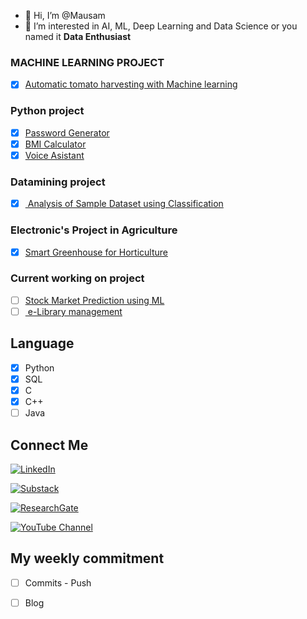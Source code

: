 - 👋 Hi, I’m @Mausam
- 👀 I’m interested in AI, ML, Deep Learning and Data Science or you named it **Data Enthusiast**

### MACHINE LEARNING PROJECT
* [X]  [Automatic tomato harvesting with Machine learning](https://github.com/M9star/Automatic-tomato-harvesting-with-Machine-learning/blob/main/README.md)


### Python project

* [X]  [Password Generator](https://github.com/M9star/Password__Generator)
* [X]  [BMI Calculator ](https://github.com/M9star/BMI__Calculator)
* [X]  [Voice Asistant](https://github.com/M9star/Voice__Assistant)

### Datamining project
* [X] [ Analysis of Sample Dataset using Classification](https://github.com/M9star/datamining-project/blob/main/README.md)

### Electronic's Project in Agriculture

* [X]  [Smart Greenhouse for Horticulture](https://github.com/M9star/SmartGreenHouseForHorticulture)

###  Current working on project 
* [ ]  [Stock Market Prediction using ML](https://github.com/M9star/Stock-Market-prediction-using-Machine-Learning-in-Nepali-market./tree/main)
* [ ]  [ e-Library management](https://github.com/M9star/Library_project_in_python)

## Language
* [X]  Python
* [X]  SQL
* [X]  C
* [X]  C++
* [ ]  Java 
## Connect Me 

[![LinkedIn](https://img.shields.io/badge/-LinkedIn-blue)](https://www.linkedin.com/in/mausam-gurung-414425192/)

[![Substack](https://img.shields.io/badge/Substack-FFA500?style=for-the-badge&logo=substack&logoColor=white)](https://substack.com/profile/192171924-mausam)

[![ResearchGate](https://img.shields.io/badge/ResearchGate-00CCBB?style=for-the-badge&logo=researchgate&logoColor=white)](https://www.researchgate.net/profile/Mausam-Gurung-3)

[![YouTube Channel](https://img.shields.io/badge/YouTube-FF0000?style=for-the-badge&logo=youtube&logoColor=white)](https://www.youtube.com/channel/UCBBiNEpspXX_P1sh6e5MotA)

## My weekly commitment
* [ ]  Commits - Push
* [ ]  Blog




<!---
M9star/M9star is a ✨ special ✨ repository because its `README.md` (this file) appears on your GitHub profile.
You can click the Preview link to take a look at your changes.
--->
